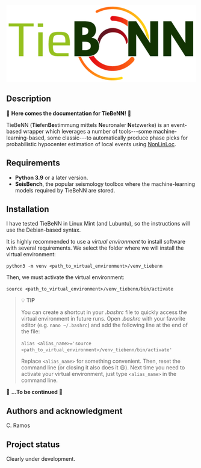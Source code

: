 <p align='center'>
  <img src='figures/tiebenn_logo.png' />
</p>

## Description

:snail: **Here comes the documentation for TieBeNN!** :snail:

TieBeNN (**Tie**fen**Be**stimmung mittels **N**euronaler **N**etzwerke) is an event-based wrapper which leverages a number of tools---some machine-learning-based, some classic---to automatically produce phase picks for probabilistic hypocenter estimation of local events using [NonLinLoc](http://alomax.free.fr/nlloc/).

## Requirements

* **Python 3.9** or a later version.
* **SeisBench**, the popular seismology toolbox where the machine-learning models required by TieBeNN are stored.

## Installation

I have tested TieBeNN in Linux Mint (and Lubuntu), so the instructions will use the Debian-based syntax.

It is highly recommended to use a *virtual environment* to install software with several requirements. We select the folder where we will install the virtual environment:

```
python3 -m venv <path_to_virtual_environment>/venv_tiebenn
```

Then, we must activate the virtual environment:

```
source <path_to_virtual_environment>/venv_tiebenn/bin/activate
```
> :bulb: **TIP**
>
> You can create a shortcut in your _.bashrc_ file to quickly access the virtual environment in future runs. Open _.bashrc_ with your favorite editor (e.g. `nano ~/.bashrc`) and add the following line at the end of the file:
>
> `alias <alias_name>='source <path_to_virtual_environment>/venv_tiebenn/bin/activate'`
>
> Replace `<alias_name>` for something convenient. Then, reset the command line (or closing it also does it :laughing:). Next time you need to activate your virtual environment, just type `<alias_name>` in the command line.

:snail: **...To be continued** :snail:

## Authors and acknowledgment
C. Ramos

## Project status
Clearly under development.
